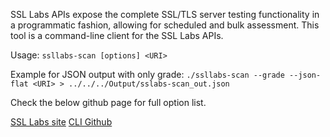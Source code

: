 SSL Labs APIs expose the complete SSL/TLS server testing functionality in a programmatic fashion, allowing for scheduled and bulk assessment.
This tool is a command-line client for the SSL Labs APIs.

Usage: `ssllabs-scan [options] <URI>` 

Example for JSON output with only grade: `./ssllabs-scan --grade --json-flat <URI> > ../../../Output/sslabs-scan_out.json`

Check the below github page for full option list.

[SSL Labs site](https://www.ssllabs.com/projects/ssllabs-apis/index.html)
[CLI Github](https://github.com/ssllabs/ssllabs-scan/)